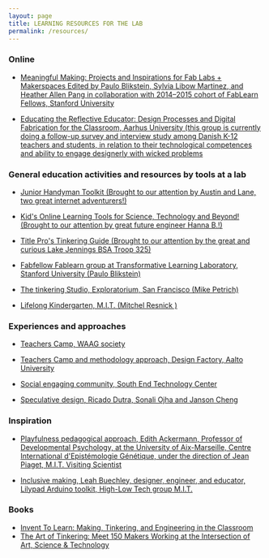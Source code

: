 ```yaml
---
layout: page
title: LEARNING RESOURCES FOR THE LAB
permalink: /resources/
---
```


### Online

* [Meaningful Making: Projects and Inspirations for Fab Labs + Makerspaces
Edited by Paulo Blikstein, Sylvia Libow Martinez, and Heather Allen Pang in collaboration with 2014–2015 cohort of FabLearn Fellows, Stanford University](http://fablearn.stanford.edu/fellows/sites/default/files/Blikstein_Martinez_Pang-Meaningful_Making_book.pdf)

* [Educating the Reflective Educator: Design Processes and Digital Fabrication for the Classroom, Aarhus University (this group is currently doing a follow-up survey and interview study among Danish K-12 teachers and students, in relation to their technological competences and ability to engage designerly with wicked problems](https://www.researchgate.net/profile/Ole_Iversen/publication/310506340_Educating_the_Reflective_Educator_Design_Processes_and_Digital_Fabrication_for_the_Classroom/links/5830a3cd08ae004f74c0f335.pdf)

### General education activities and resources by tools at a lab
* [Junior Handyman Toolkit (Brought to our attention by Austin and Lane, two great internet adventurers!)](https://dragonfiretools.com/junior-handymans-toolkit-classroom-projects-essentials-and-checklists/) 

* [Kid's Online Learning Tools for Science, Technology and Beyond! (Brought to our attention by great future engineer Hanna B.!)](https://www.bestkidstuff.com/stem/online-learning-tools-for-science-tech-and-beyond/) 

* [Title Pro's Tinkering Guide (Brought to our attention by the great and curious Lake Jennings BSA Troop 325)](https://www.titlemax.com/articles/title-pros-tinkering-guide/)

* [Fabfellow Fablearn group at Transformative Learning Laboratory, Stanford University (Paulo Blikstein)](http://fablearn.stanford.edu/fellows/resources)

* [The tinkering Studio, Exploratorium, San Francisco (Mike Petrich)](https://tinkering.exploratorium.edu/projects)

* [Lifelong Kindergarten, M.I.T. (Mitchel Resnick )](https://llk.media.mit.edu/projects/)

### Experiences and approaches

* [Teachers Camp, WAAG society](https://waag.org/sites/waag/files/public/media/publicaties/fabschool-leren-maken-web.pdf)

* [Teachers Camp and methodology approach, Design Factory, Aalto University](http://designfactory.aalto.fi/2016/03/design-factory-teacher-resources/)

* [Social engaging community, South End Technology Center](https://drive.google.com/file/d/0B-UMdcVPeHUJeWV4YVg0MlVQeGM/)

* [Speculative design, Ricado Dutra, Sonali Ojha and Janson Cheng](http://www.flipitforward.org/)

### Inspiration

* [Playfulness pedagogical approach, Edith Ackermann, Professor of Developmental Psychology, at the University of Aix-Marseille, Centre International d'Epistémologie Génétique, under the direction of Jean Piaget, M.I.T. Visiting Scientist](https://vimeo.com/104178407)

* [Inclusive making, Leah Buechley, designer, engineer, and educator, Lilypad Arduino toolkit, High-Low Tech group M.I.T.](http://edstream.stanford.edu/Video/Play/883b61dd951d4d3f90abeec65eead2911d)


### Books

* [Invent To Learn: Making, Tinkering, and Engineering in the Classroom](https://www.amazon.co.uk/Invent-Learn-Tinkering-Engineering-Classroom/dp/0989151107)
* [The Art of Tinkering: Meet 150 Makers Working at the Intersection of Art, Science & Technology](https://www.amazon.co.uk/Art-Tinkering-Working-Intersection-Technology/dp/1616286091/ref=pd_sbs_14_t_0?_encoding=UTF8&psc=1&refRID=TFFF5MRBBGE7S51S5TVC)

